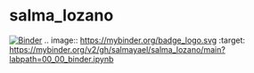 # salma_lozano

[![Binder](https://mybinder.org/badge_logo.svg)](https://mybinder.org/v2/gh/salmayael/salma_lozano/main?labpath=00_00_binder.ipynb)
.. image:: https://mybinder.org/badge_logo.svg
 :target: https://mybinder.org/v2/gh/salmayael/salma_lozano/main?labpath=00_00_binder.ipynb
 
